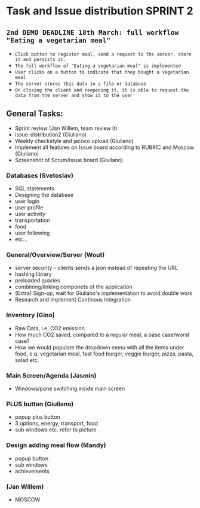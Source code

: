 # Task and Issue distribution SPRINT 2

## `2nd DEMO DEADLINE 18th March: full workflow "Eating a vegetarian meal"`

* `Click button to register meal, send a request to the server, store it and persists it.`
* `The full workflow of "Eating a vegetarian meal" is implemented`
* `User clicks on a button to indicate that they bought a vegetarian meal`
* `The server stores this data in a file or database`
* `On closing the client and reopening it, it is able to request the data from the server and show it to the user`

## General Tasks:
* Sprint review (Jan Willem, team review it)
* issue-distribution2 (Giuliano)
* Weekly checkstyle and jacoco upload (Giuliano)
* Implement all features on Issue board according to RUBRIC and Moscow (Giuliano)
* Screenshot of Scrum/issue board (Giuliano)


### Databases (Svetoslav)
* SQL statements
* Designing the database
* user login
* user profile
* user activity
* transportation
* food
* user following
* etc...

### General/Overview/Server (Wout)
* server security - clients sends a json instead of repeating the URL
* hashing library
* preloaded quaries
* combining/linking componets of the application
* (Extra) Sign-up, wait for Giuliano's implementation to avoid double work
* Research and implement Continous Integration

### Inventory (Gino)
* Raw Data, i.e. CO2 emission
* How much CO2 saved, compared to a regular meal, a base case/worst case? 
* How we would populate the dropdown menu with all the items under food, e.q. vegetarian meal, fast food burger, veggie burger, pizza, pasta, salad etc.

### Main Screen/Agenda (Jasmin)
* Windows/pane switching inside main screen

### PLUS button (Giuliano)
* popup plus button
* 3 options, energy, transport, food
* sub windows etc. refer to picture

### Design adding meal flow (Mandy)
* popup button
* sub windows
* achievements

### (Jan Willem) 
* MOSCOW
